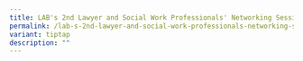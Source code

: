 ```yaml
---
title: LAB's 2nd Lawyer and Social Work Professionals' Networking Session
permalink: /lab-s-2nd-lawyer-and-social-work-professionals-networking-session/
variant: tiptap
description: ""
---
```


